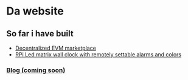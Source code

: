 
# Da website

## So far i have built
  - [Decentralized EVM marketplace](https://github.com/JIOjosBG/Web3Marketplace)
  - [RPi Led matrix wall clock with remotely settable alarms and colors](https://github.com/JIOjosBG/itsglowtime)


### [Blog (coming soon)](./blog/articles.md)

